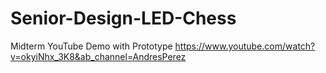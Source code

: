# Senior-Design-LED-Chess

Midterm YouTube Demo with Prototype
https://www.youtube.com/watch?v=okyiNhx_3K8&ab_channel=AndresPerez

